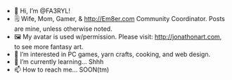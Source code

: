 - 👋 Hi, I’m @FA3RYL!
- 🗒️ Wife, Mom, Gamer, & http://Em8er.com Community Coordinator. Posts are mine, unless otherwise noted.
- 🖼️ My avatar is used w/permission. Please visit: http://jonathonart.com, to see more fantasy art.
- 👀 I’m interested in PC games, yarn crafts, cooking, and web design.
- 🌱 I’m currently learning... Shhh
- 📫 How to reach me... SOON(tm)

<!---
FA3RYL/FA3RYL is a ✨ special ✨ repository because its `README.md` (this file) appears on your GitHub profile.
You can click the Preview link to take a look at your changes.
--->
